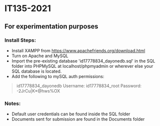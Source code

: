 # IT135-2021
## For experimentation purposes

### Install Steps:
- Install XAMPP from https://www.apachefriends.org/download.html
- Turn on Apache and MySQL
- Import the pre-existing database 'id17778834_dayonedb.sql' in the SQL folder into PHPMySQL at localhost/phpmyadmin or wherever else your SQL database is located.
- Add the following to mySQL auth permissions:
> id17778834_dayonedb
> Username: id17778834_root
> Password: -2JrCu|K*@hws%OX

### Notes:
- Default user credentials can be found inside the SQL folder
- Documents sent for submission are found in the Documents folder
